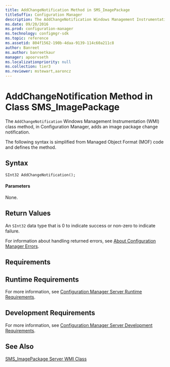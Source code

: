 ```yaml
---
title: AddChangeNotification Method in SMS_ImagePackage
titleSuffix: Configuration Manager
description: The AddChangeNotification Windows Management Instrumentation (WMI) class method, in Configuration Manager, adds an image package change notification.
ms.date: 09/20/2016
ms.prod: configuration-manager
ms.technology: configmgr-sdk
ms.topic: reference
ms.assetid: 804f1562-190b-4daa-9139-114c60a211c8
author: Banreet
ms.author: banreetkaur
manager: apoorvseth
ms.localizationpriority: null
ms.collection: tier3
ms.reviewer: mstewart,aaroncz 
---
```

# AddChangeNotification Method in Class SMS_ImagePackage
The `AddChangeNotification` Windows Management Instrumentation (WMI) class method, in Configuration Manager, adds an image package change notification.  

 The following syntax is simplified from Managed Object Format (MOF) code and defines the method.  

## Syntax  

```  
SInt32 AddChangeNotification();  
```  

#### Parameters  
 None.  

## Return Values  
 An `SInt32` data type that is 0 to indicate success or non-zero to indicate failure.  

 For information about handling returned errors, see [About Configuration Manager Errors](../../../develop/core/understand/about-configuration-manager-errors.md).  

## Requirements  

## Runtime Requirements  
 For more information, see [Configuration Manager Server Runtime Requirements](../../../develop/core/reqs/server-runtime-requirements.md).  

## Development Requirements  
 For more information, see [Configuration Manager Server Development Requirements](../../../develop/core/reqs/server-development-requirements.md).  

## See Also  
 [SMS_ImagePackage Server WMI Class](../../../develop/reference/osd/sms_imagepackage-server-wmi-class.md)
